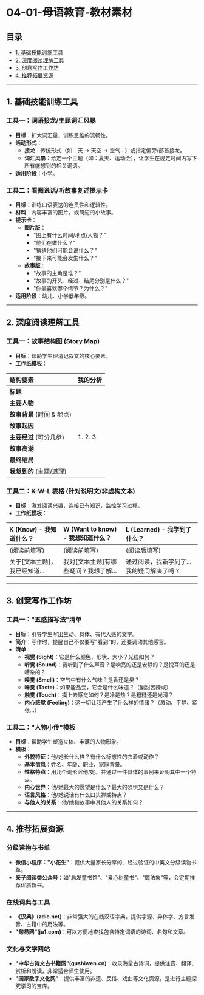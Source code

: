 # 04-01-母语教育-教材素材

## 目录

- [1. 基础技能训练工具](#1-基础技能训练工具)
- [2. 深度阅读理解工具](#2-深度阅读理解工具)
- [3. 创意写作工作坊](#3-创意写作工作坊)
- [4. 推荐拓展资源](#4-推荐拓展资源)

---

## 1. 基础技能训练工具

### 工具一：词语接龙/主题词汇风暴

- **目标**：扩大词汇量，训练思维的流畅性。
- **活动形式**：
  - **接龙**：传统形式（如：天 -> 天空 -> 空气...）或指定偏旁/部首接龙。
  - **词汇风暴**：给定一个主题（如：夏天、运动会），让学生在规定时间内写下所有能想到的相关词语。
- **适用阶段**：小学。

### 工具二：看图说话/听故事复述提示卡

- **目标**：训练口语表达的连贯性和逻辑性。
- **材料**：内容丰富的图片，或简短的小故事。
- **提示卡**：
  - **图片版**：
    - "图上有什么时间/地点/人物？"
    - "他们在做什么？"
    - "猜猜他们可能会说什么？"
    - "接下来可能会发生什么？"
  - **故事版**：
    - "故事的主角是谁？"
    - "故事的开头、经过、结尾分别是什么？"
    - "你最喜欢哪个情节？为什么？"
- **适用阶段**：幼儿、小学低年级。

---

## 2. 深度阅读理解工具

### 工具一：故事结构图 (Story Map)

- **目标**：帮助学生理清记叙文的核心要素。
- **工作纸模板**：

| 结构要素 | 我的分析 |
| :--- | :--- |
| **标题** | |
| **主要人物** | |
| **故事背景** (时间 & 地点) | |
| **故事起因** | |
| **主要经过** (可分几步) | 1. 2. 3. |
| **故事高潮** | |
| **最终结局** | |
| **我想到的** (主题/道理) | |

### 工具二：K-W-L 表格 (针对说明文/非虚构文本)

- **目标**：激发阅读兴趣，连接已有知识，监控学习过程。
- **工作纸模板**：

| K (Know) - 我知道什么？ | W (Want to know) - 我想知道什么？ | L (Learned) - 我学到了什么？ |
| :--- | :--- | :--- |
| (阅读前填写) | (阅读前填写) | (阅读后填写) |
| 关于[文本主题]，我已经知道... | 我对[文本主题]有哪些疑问？我想了解... | 通过阅读，我新学到了... 我的疑问解决了吗？|

---

## 3. 创意写作工作坊

### 工具一："五感描写法"清单

- **目标**：引导学生写出生动、具体、有代入感的文字。
- **简介**：写作时，提醒自己不仅要写"看到"的，还要调动其他感官。
- **清单**：
  - **视觉 (Sight)**：它是什么颜色、形状、大小？光线如何？
  - **听觉 (Sound)**：我听到了什么声音？是响亮的还是安静的？是悦耳的还是嘈杂的？
  - **嗅觉 (Smell)**：空气中有什么气味？是香还是臭？
  - **味觉 (Taste)**：如果能品尝，它会是什么味道？（酸甜苦辣咸）
  - **触觉 (Touch)**：摸上去感觉如何？是冷是热？是粗糙还是光滑？
  - **内心感觉 (Feeling)**：这一切让我产生了什么样的情绪？（激动、平静、紧张...）

### 工具二："人物小传"模板

- **目标**：帮助学生塑造立体、丰满的人物形象。
- **模板**：
  - **外貌特征**：他/她长什么样？有什么标志性的衣着或动作？
  - **基本信息**：姓名、年龄、职业、家庭背景。
  - **性格特点**：用几个词形容他/她。并通过一件具体的事例来证明其中一个特点。
  - **内心世界**：他/她最大的愿望是什么？最大的恐惧又是什么？
  - **语言风格**：他/她说话有什么口头禅或特点？
  - **与他人的关系**：他/她和故事中其他人的关系如何？

---

## 4. 推荐拓展资源

### 分级读物与书单

- **微信小程序："小花生"**：提供大量家长分享的、经过验证的中英文分级读物书单。
- **亲子阅读类公众号**：如"启发童书馆"、"爱心树童书"、"魔法象"等，会定期推荐优质新书。

### 在线词典与工具

- **《汉典》(zdic.net)**：非常强大的在线汉语字典，提供字源、异体字、方言发音、古籍中的用法等。
- **"句易网"(ju1.com)**：可以方便地查找包含特定词语的诗词、名句和文章。

### 文化与文学网站

- **"中华古诗文古书籍网"(gushiwen.cn)**：收录海量古诗词，提供注音、翻译、赏析和朗读，非常适合师生使用。
- **"国家数字文化网"**：提供丰富的非遗、民俗、戏曲等文化资源，是进行主题探究学习的宝库。

